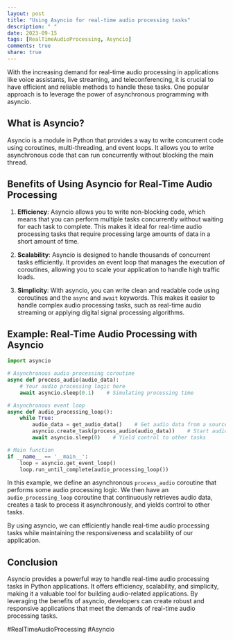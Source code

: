```yaml
---
layout: post
title: "Using Asyncio for real-time audio processing tasks"
description: " "
date: 2023-09-15
tags: [RealTimeAudioProcessing, Asyncio]
comments: true
share: true
---
```


With the increasing demand for real-time audio processing in applications like voice assistants, live streaming, and teleconferencing, it is crucial to have efficient and reliable methods to handle these tasks. One popular approach is to leverage the power of asynchronous programming with asyncio.

## What is Asyncio?

Asyncio is a module in Python that provides a way to write concurrent code using coroutines, multi-threading, and event loops. It allows you to write asynchronous code that can run concurrently without blocking the main thread.

## Benefits of Using Asyncio for Real-Time Audio Processing

1. **Efficiency**: Asyncio allows you to write non-blocking code, which means that you can perform multiple tasks concurrently without waiting for each task to complete. This makes it ideal for real-time audio processing tasks that require processing large amounts of data in a short amount of time.

2. **Scalability**: Asyncio is designed to handle thousands of concurrent tasks efficiently. It provides an event loop that manages the execution of coroutines, allowing you to scale your application to handle high traffic loads.

3. **Simplicity**: With asyncio, you can write clean and readable code using coroutines and the `async` and `await` keywords. This makes it easier to handle complex audio processing tasks, such as real-time audio streaming or applying digital signal processing algorithms.

## Example: Real-Time Audio Processing with Asyncio

```python
import asyncio

# Asynchronous audio processing coroutine
async def process_audio(audio_data):
    # Your audio processing logic here
    await asyncio.sleep(0.1)    # Simulating processing time

# Asynchronous event loop
async def audio_processing_loop():
    while True:
        audio_data = get_audio_data()    # Get audio data from a source
        asyncio.create_task(process_audio(audio_data))    # Start audio processing task
        await asyncio.sleep(0)    # Yield control to other tasks

# Main function
if __name__ == '__main__':
    loop = asyncio.get_event_loop()
    loop.run_until_complete(audio_processing_loop())
```

In this example, we define an asynchronous `process_audio` coroutine that performs some audio processing logic. We then have an `audio_processing_loop` coroutine that continuously retrieves audio data, creates a task to process it asynchronously, and yields control to other tasks.

By using asyncio, we can efficiently handle real-time audio processing tasks while maintaining the responsiveness and scalability of our application.

## Conclusion

Asyncio provides a powerful way to handle real-time audio processing tasks in Python applications. It offers efficiency, scalability, and simplicity, making it a valuable tool for building audio-related applications. By leveraging the benefits of asyncio, developers can create robust and responsive applications that meet the demands of real-time audio processing tasks.

#RealTimeAudioProcessing #Asyncio